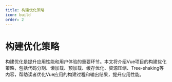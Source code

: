 ```yaml
---
title: 构建优化策略
icon: build
order: 2
---
```


# 构建优化策略

构建优化是提升应用性能和用户体验的重要环节。本文将介绍Vue项目的构建优化策略，包括代码分割、懒加载、预加载、缓存优化、资源压缩、Tree-shaking等内容，帮助读者优化Vue应用的构建过程和输出结果，提升应用性能。
